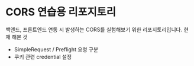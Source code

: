 # CORS 연습용 리포지토리
백엔드, 프론트엔드 연동 시 발생하는 CORS를 실험해보기 위한 리포지토리입니다.
현재 해본 것
- SimpleRequest / Preflight 요청 구분
- 쿠키 관련 credential 설정
